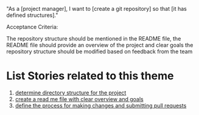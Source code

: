 "As a [project manager], I want to [create a git repository] so that [it has defined structures]."

Acceptance Criteria:

The repository structure should be mentioned in the README file, 
the README file should provide an overview of the project and clear goals
the repository structure should be modified based on feedback from the team

# List Stories related to this theme
1. [determine directory structure for the project](documentation/templates/theme/initiatives/epics/stories/tasks/task_template.md)
2. [create a read me file with clear overview and goals](documentation/)
3. [define the process for making changes and submitting pull requests](documentation/)